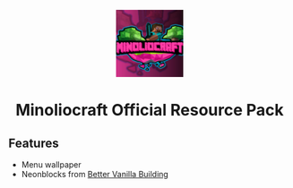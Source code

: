 <p align="center">
  <a href="#">
    <img alt="pack logo" src="pack.png" width="120" />
  </a>
</p>
<h1 align="center">
  Minoliocraft Official Resource Pack
</h1>

## Features
- Menu wallpaper
- Neonblocks from [Better Vanilla Building](https://www.curseforge.com/minecraft/texture-packs/bettervanillabuilding)